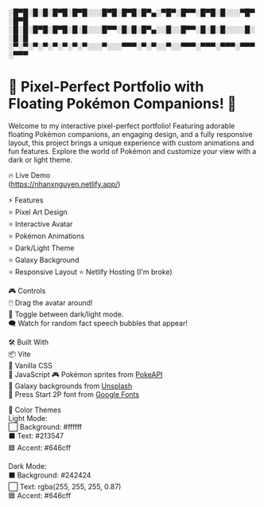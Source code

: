 ░█▀█░█░█░█▀█░█▀█░░░█▀█░█▀█░█▀▄░▀█▀░█▀▀░█▀█░█░░░▀█▀░█▀█
░█░█░█▀█░█▀█░█░█░░░█▀▀░█░█░█▀▄░░█░░█▀▀░█░█░█░░░░█░░█░█
░▀░▀░▀░▀░▀░▀░▀░▀░░░▀░░░▀▀▀░▀░▀░░▀░░▀▀▀░▀▀▀░▀▀▀░▀▀▀░▀▀▀

# 🌟 Pixel-Perfect Portfolio with Floating Pokémon Companions! 🌟

Welcome to my interactive pixel-perfect portfolio! Featuring adorable floating Pokémon companions, an engaging design, and a fully responsive layout, this project brings a unique experience with custom animations and fun features. Explore the world of Pokémon and customize your view with a dark or light theme.

🔥 Live Demo  
(https://nhanxnguyen.netlify.app/)

⚡ Features  
⭐ Pixel Art Design  
⭐ Interactive Avatar  
⭐ Pokémon Animations  
⭐ Dark/Light Theme  
⭐ Galaxy Background  
⭐ Responsive Layout
⭐ Netlify Hosting (I'm broke)

🎮 Controls  
🖱️ Drag the avatar around!  
🌙 Toggle between dark/light mode.  
🗨️ Watch for random fact speech bubbles that appear!

🛠️ Built With  
📦 Vite  
🎨 Vanilla CSS  
🧩 JavaScript
🎮 Pokémon sprites from [PokeAPI](https://pokeapi.co/)  
🌌 Galaxy backgrounds from [Unsplash](https://unsplash.com/)  
🎨 Press Start 2P font from [Google Fonts](https://fonts.google.com/)

🌈 Color Themes  
Light Mode:  
⬜ Background: #ffffff  
⬛ Text: #213547  
🟦 Accent: #646cff

Dark Mode:  
⬛ Background: #242424  
⬜ Text: rgba(255, 255, 255, 0.87)  
🟦 Accent: #646cff
